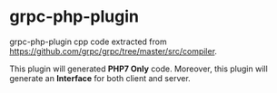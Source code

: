 # grpc-php-plugin

grpc-php-plugin cpp code extracted from <https://github.com/grpc/grpc/tree/master/src/compiler>.

This plugin will generated **PHP7 Only** code. Moreover, this plugin will generate
an **Interface** for both client and server.
